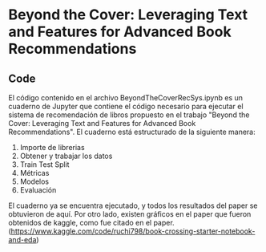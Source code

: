 # Beyond the Cover: Leveraging Text and Features for Advanced Book Recommendations
## Code

El código contenido en el archivo BeyondTheCoverRecSys.ipynb es un cuaderno de Jupyter que contiene el código necesario para ejecutar el sistema de recomendación de libros propuesto en el trabajo "Beyond the Cover: Leveraging Text and Features for Advanced Book Recommendations". El cuaderno está estructurado de la siguiente manera:
1. Importe de librerias
2. Obtener y trabajar los datos
3. Train Test Split
4. Métricas
5. Modelos
6. Evaluación

El cuaderno ya se encuentra ejecutado, y todos los resultados del paper se obtuvieron de aquí. Por otro lado, existen gráficos en el paper que fueron obtenidos de kaggle, como fue citado en el paper. (https://www.kaggle.com/code/ruchi798/book-crossing-starter-notebook-and-eda)